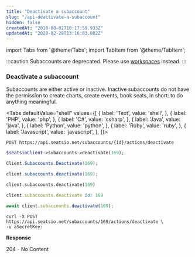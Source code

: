```yaml
---
title: "Deactivate a subaccount"
slug: "/api-deactivate-a-subaccount"
hidden: false
createdAt: "2018-08-02T10:17:59.933Z"
updatedAt: "2020-02-28T13:16:03.882Z"
---
```


import Tabs from '@theme/Tabs';
import TabItem from '@theme/TabItem';


:::caution 
Subaccounts are deprecated. Please use [workspaces](api-workspaces) instead.
:::

### Deactivate a subaccount

Subaccounts are either active or inactive. Inactive subaccounts do not have the permission to create charts, create events, book seats, in short: to do anything meaningful.



<Tabs 
  defaultValue="shell"
  values={[
{ label: 'Text', value: 'shell', },
{ label: 'PHP', value: 'php', },
{ label: 'C#', value: 'csharp', },
{ label: 'Java', value: 'java', },
{ label: 'Python', value: 'python', },
{ label: 'Ruby', value: 'ruby', },
{ label: 'Javascript', value: 'javascript', },
]}>
<TabItem value='shell'>

```shell
POST https://api.seatsio.net/subaccounts/{id}/actions/deactivate
```

</TabItem>
<TabItem value='php'>

```php
$seatsioClient->subaccounts->deactivate(169);
```

</TabItem>
<TabItem value='csharp'>

```csharp
Client.Subaccounts.Deactivate(169);
```

</TabItem>
<TabItem value='java'>

```java
client.subaccounts.deactivate(169);
```

</TabItem>
<TabItem value='python'>

```python
client.subaccounts.deactivate(169)
```

</TabItem>
<TabItem value='ruby'>

```ruby
client.subaccounts.deactivate id: 169
```

</TabItem>
<TabItem value='javascript'>

```javascript
await client.subaccounts.deactivate(169);
```

</TabItem>
</Tabs>





```shell
curl -X POST https://api.seatsio.net/subaccounts/169/actions/deactivate \
-u aSecretKey:

```

**Response**

204 - No Content
